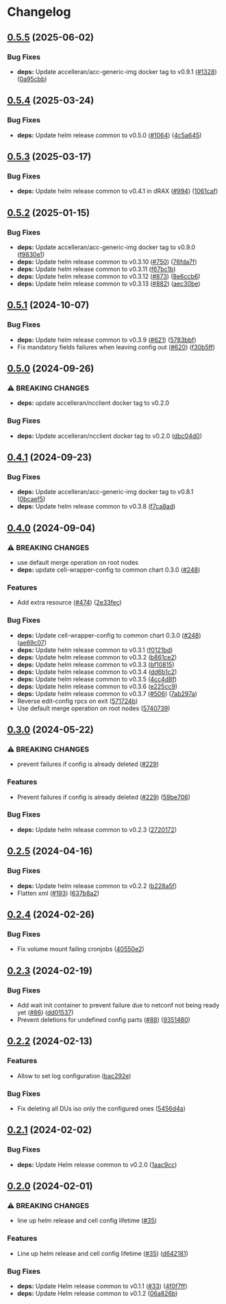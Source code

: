 # Changelog

## [0.5.5](https://github.com/accelleran/helm-charts/compare/cell-wrapper-config-0.5.4...cell-wrapper-config-0.5.5) (2025-06-02)


### Bug Fixes

* **deps:** Update accelleran/acc-generic-img docker tag to v0.9.1 ([#1328](https://github.com/accelleran/helm-charts/issues/1328)) ([0a95cbb](https://github.com/accelleran/helm-charts/commit/0a95cbb23d6c21bc2710c4d243d7daae915c53b4))

## [0.5.4](https://github.com/accelleran/helm-charts/compare/cell-wrapper-config-0.5.3...cell-wrapper-config-0.5.4) (2025-03-24)


### Bug Fixes

* **deps:** Update helm release common to v0.5.0 ([#1064](https://github.com/accelleran/helm-charts/issues/1064)) ([4c5a645](https://github.com/accelleran/helm-charts/commit/4c5a645145d14bc528d3d20798091be42d4d6009))

## [0.5.3](https://github.com/accelleran/helm-charts/compare/cell-wrapper-config-0.5.2...cell-wrapper-config-0.5.3) (2025-03-17)


### Bug Fixes

* **deps:** Update helm release common to v0.4.1 in dRAX ([#994](https://github.com/accelleran/helm-charts/issues/994)) ([1061caf](https://github.com/accelleran/helm-charts/commit/1061caff716b4988667b3f2d11937b89b1ab2b1c))

## [0.5.2](https://github.com/accelleran/helm-charts/compare/cell-wrapper-config-0.5.1...cell-wrapper-config-0.5.2) (2025-01-15)


### Bug Fixes

* **deps:** Update accelleran/acc-generic-img docker tag to v0.9.0 ([f9830e1](https://github.com/accelleran/helm-charts/commit/f9830e1069dd56c6e424d47faf06fb8c72caf2cc))
* **deps:** Update helm release common to v0.3.10 ([#750](https://github.com/accelleran/helm-charts/issues/750)) ([76fda7f](https://github.com/accelleran/helm-charts/commit/76fda7fc76c6926b402b49f3348b14a785af92f8))
* **deps:** Update helm release common to v0.3.11 ([f67bc1b](https://github.com/accelleran/helm-charts/commit/f67bc1bd548bbc2b91c6554e2df66f855c3e2120))
* **deps:** Update helm release common to v0.3.12 ([#873](https://github.com/accelleran/helm-charts/issues/873)) ([8e6ccb6](https://github.com/accelleran/helm-charts/commit/8e6ccb6e761d66a164ad951e0e2f9118dfcfc9ba))
* **deps:** Update helm release common to v0.3.13 ([#882](https://github.com/accelleran/helm-charts/issues/882)) ([aec30be](https://github.com/accelleran/helm-charts/commit/aec30be5d86f444ad9d65ed18d580ac0c6410166))

## [0.5.1](https://github.com/accelleran/helm-charts/compare/cell-wrapper-config-0.5.0...cell-wrapper-config-0.5.1) (2024-10-07)


### Bug Fixes

* **deps:** Update helm release common to v0.3.9 ([#621](https://github.com/accelleran/helm-charts/issues/621)) ([5783bbf](https://github.com/accelleran/helm-charts/commit/5783bbf75b6a5845dfc469d56849e2aae72d1d4c))
* Fix mandatory fields failures when leaving config out ([#620](https://github.com/accelleran/helm-charts/issues/620)) ([f30b5ff](https://github.com/accelleran/helm-charts/commit/f30b5ff4a33841bdab0a499db79996cae4026b70))

## [0.5.0](https://github.com/accelleran/helm-charts/compare/cell-wrapper-config-0.4.1...cell-wrapper-config-0.5.0) (2024-09-26)


### ⚠ BREAKING CHANGES

* **deps:** update accelleran/ncclient docker tag to v0.2.0

### Bug Fixes

* **deps:** Update accelleran/ncclient docker tag to v0.2.0 ([dbc04d0](https://github.com/accelleran/helm-charts/commit/dbc04d0b2354412e4cea7e6ce5abec3e47c65d3b))

## [0.4.1](https://github.com/accelleran/helm-charts/compare/cell-wrapper-config-0.4.0...cell-wrapper-config-0.4.1) (2024-09-23)


### Bug Fixes

* **deps:** Update accelleran/acc-generic-img docker tag to v0.8.1 ([0bcaef5](https://github.com/accelleran/helm-charts/commit/0bcaef5ff34ca091ea69f9990487809777db15ee))
* **deps:** Update helm release common to v0.3.8 ([f7ca8ad](https://github.com/accelleran/helm-charts/commit/f7ca8ad8fd5dd79768da4d8b74aac0cd8eaac590))

## [0.4.0](https://github.com/accelleran/helm-charts/compare/cell-wrapper-config-0.3.0...cell-wrapper-config-0.4.0) (2024-09-04)


### ⚠ BREAKING CHANGES

* use default merge operation on root nodes
* **deps:** update cell-wrapper-config to common chart 0.3.0 ([#248](https://github.com/accelleran/helm-charts/issues/248))

### Features

* Add extra resource ([#474](https://github.com/accelleran/helm-charts/issues/474)) ([2e33fec](https://github.com/accelleran/helm-charts/commit/2e33fec716543063d6771c1b2809031bacc73c2c))


### Bug Fixes

* **deps:** Update cell-wrapper-config to common chart 0.3.0 ([#248](https://github.com/accelleran/helm-charts/issues/248)) ([ae69c07](https://github.com/accelleran/helm-charts/commit/ae69c078baf1e1129c2d95a53515f909896bb75f))
* **deps:** Update helm release common to v0.3.1 ([f0121bd](https://github.com/accelleran/helm-charts/commit/f0121bd9089ea7a3c6b527438ebad672806d861d))
* **deps:** Update helm release common to v0.3.2 ([b861ce2](https://github.com/accelleran/helm-charts/commit/b861ce2b3c0369453e335281856ff08840e6aaa3))
* **deps:** Update helm release common to v0.3.3 ([bf10815](https://github.com/accelleran/helm-charts/commit/bf108152bd37539db6b2d353b4060e3f42a63e2e))
* **deps:** Update helm release common to v0.3.4 ([dd6b1c2](https://github.com/accelleran/helm-charts/commit/dd6b1c2a09a57bd5cc5a322416b2427a6332532b))
* **deps:** Update helm release common to v0.3.5 ([4cc4d8f](https://github.com/accelleran/helm-charts/commit/4cc4d8f1f503620132fede33bbd897df0d270ecb))
* **deps:** Update helm release common to v0.3.6 ([e225cc9](https://github.com/accelleran/helm-charts/commit/e225cc9428bb76a3cb6e54844f1d4058930b7902))
* **deps:** Update helm release common to v0.3.7 ([#506](https://github.com/accelleran/helm-charts/issues/506)) ([7ab297a](https://github.com/accelleran/helm-charts/commit/7ab297aeebd645f5c00399a04d4e1b159f24859e))
* Reverse edit-config rpcs on exit ([571724b](https://github.com/accelleran/helm-charts/commit/571724bb63334c2e5f03dc0b338a3d4062e2c39d))
* Use default merge operation on root nodes ([5740739](https://github.com/accelleran/helm-charts/commit/5740739509834706f328f59a36dd9579ec1e4725))

## [0.3.0](https://github.com/accelleran/helm-charts/compare/cell-wrapper-config-0.2.5...cell-wrapper-config-0.3.0) (2024-05-22)


### ⚠ BREAKING CHANGES

* prevent failures if config is already deleted ([#229](https://github.com/accelleran/helm-charts/issues/229))

### Features

* Prevent failures if config is already deleted ([#229](https://github.com/accelleran/helm-charts/issues/229)) ([59be706](https://github.com/accelleran/helm-charts/commit/59be7068c99d887ad3b9b6a86941cb4d3cd599cf))


### Bug Fixes

* **deps:** Update helm release common to v0.2.3 ([2720172](https://github.com/accelleran/helm-charts/commit/2720172fa39bfc8c82ee656029c09200f21647aa))

## [0.2.5](https://github.com/accelleran/helm-charts/compare/cell-wrapper-config-0.2.4...cell-wrapper-config-0.2.5) (2024-04-16)


### Bug Fixes

* **deps:** Update helm release common to v0.2.2 ([b228a5f](https://github.com/accelleran/helm-charts/commit/b228a5f3aaee93ad7ea4127362cf815d98bd48c2))
* Flatten xml ([#193](https://github.com/accelleran/helm-charts/issues/193)) ([637b8a2](https://github.com/accelleran/helm-charts/commit/637b8a28510bd01b88a1fbf0d1bfb4a95fe0c155))

## [0.2.4](https://github.com/accelleran/helm-charts/compare/cell-wrapper-config-0.2.3...cell-wrapper-config-0.2.4) (2024-02-26)


### Bug Fixes

* Fix volume mount failing cronjobs ([40550e2](https://github.com/accelleran/helm-charts/commit/40550e2c578d89a4e2cf8edce1d9ee14d48fa1f5))

## [0.2.3](https://github.com/accelleran/helm-charts/compare/cell-wrapper-config-0.2.2...cell-wrapper-config-0.2.3) (2024-02-19)


### Bug Fixes

* Add wait init container to prevent failure due to netconf not being ready yet ([#86](https://github.com/accelleran/helm-charts/issues/86)) ([dd01537](https://github.com/accelleran/helm-charts/commit/dd0153789c5472a303458e8526ba335409602021))
* Prevent deletions for undefined config parts ([#88](https://github.com/accelleran/helm-charts/issues/88)) ([9351480](https://github.com/accelleran/helm-charts/commit/935148088043250fdfb9aff0a9995a35c3bde72c))

## [0.2.2](https://github.com/accelleran/helm-charts/compare/cell-wrapper-config-0.2.1...cell-wrapper-config-0.2.2) (2024-02-13)


### Features

* Allow to set log configuration ([bac292e](https://github.com/accelleran/helm-charts/commit/bac292e597014ddccdc12c71ccaa5e8e8170eefa))


### Bug Fixes

* Fix deleting all DUs iso only the configured ones ([5456d4a](https://github.com/accelleran/helm-charts/commit/5456d4a5199a308a5fdcc32e5958d085ff900074))

## [0.2.1](https://github.com/accelleran/helm-charts/compare/cell-wrapper-config-0.2.0...cell-wrapper-config-0.2.1) (2024-02-02)


### Bug Fixes

* **deps:** Update Helm release common to v0.2.0 ([1aac9cc](https://github.com/accelleran/helm-charts/commit/1aac9ccce09460dba36b5beed8e4f7eb45fb0a3e))

## [0.2.0](https://github.com/accelleran/helm-charts/compare/cell-wrapper-config-0.1.0...cell-wrapper-config-0.2.0) (2024-02-01)


### ⚠ BREAKING CHANGES

* line up helm release and cell config lifetime ([#35](https://github.com/accelleran/helm-charts/issues/35))

### Features

* Line up helm release and cell config lifetime ([#35](https://github.com/accelleran/helm-charts/issues/35)) ([d642181](https://github.com/accelleran/helm-charts/commit/d6421811eeb92df8c669a0792906d8d03737c8b2))


### Bug Fixes

* **deps:** Update Helm release common to v0.1.1 ([#33](https://github.com/accelleran/helm-charts/issues/33)) ([4f0f7ff](https://github.com/accelleran/helm-charts/commit/4f0f7ff97bc32d4aaf651712d33ee311a32b70ab))
* **deps:** Update Helm release common to v0.1.2 ([06a826b](https://github.com/accelleran/helm-charts/commit/06a826b4b6a2b2c9effa9b573073bfe613d1d4d7))
